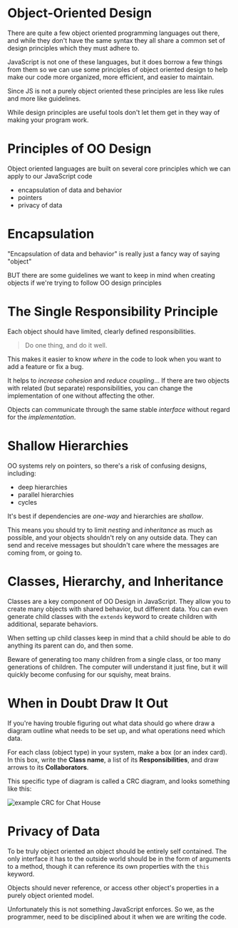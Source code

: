 # Object-Oriented Design

There are quite a few object oriented programming languages out there, and while they don't have the same syntax they all share a common set of design principles which they must adhere to.

JavaScript is not one of these languages, but it does borrow a few things from them so we can use some principles of object oriented design to help make our code more organized, more efficient, and easier to maintain.

Since JS is not a purely object oriented these principles are less like rules and more like guidelines.

While design principles are useful tools don't let them get in they way of making your program work.


# Principles of OO Design

Object oriented languages are built on several core principles which we can apply to our JavaScript code

- encapsulation of data and behavior
- pointers
- privacy of data

# Encapsulation

"Encapsulation of data and behavior" is really just a fancy way of saying "object"

BUT there are some guidelines we want to keep in mind when creating objects if we're trying to follow OO design principles

# The Single Responsibility Principle

Each object should have limited, clearly defined responsibilities.

> Do one thing, and do it well.

This makes it easier to know *where* in the code to look when you want to add a feature or fix a bug.

It helps to *increase cohesion* and *reduce coupling*... If there are two objects with related (but separate) responsibilities, you can change the implementation of one without affecting the other. 

Objects can communicate through the same stable *interface* without regard for the *implementation*.

# Shallow Hierarchies

OO systems rely on pointers, so there's a risk of confusing designs, including:

  * deep hierarchies
  * parallel hierarchies
  * cycles

It's best if dependencies are *one-way* and hierarchies are *shallow*.

This means you should try to limit *nesting* and *inheritance* as much as possible, and your objects shouldn't rely on any outside data. They can send and receive messages but shouldn't care where the messages are coming from, or going to.

# Classes, Hierarchy, and Inheritance

Classes are a key component of OO Design in JavaScript. They allow you to create many objects with shared behavior, but different data. You can even generate child classes with the `extends` keyword to create children with additional, separate behaviors.

When setting up child classes keep in mind that a child should be able to do anything its parent can do, and then some.

Beware of generating too many children from a single class, or too many generations of children. The computer will understand it just fine, but it will quickly become confusing for our squishy, meat brains.

# When in Doubt Draw It Out

If you're having trouble figuring out what data should go where draw a diagram outline what needs to be set up, and what operations need which data.

For each class (object type) in your system, make a box (or an index card). In this box, write the **Class name**, a list of its **Responsibilities**, and draw arrows to its **Collaborators**.

This specific type of diagram is called a CRC diagram, and looks something like this:

![example CRC for Chat House](/images/crc-chat.jpg)

# Privacy of Data

To be truly object oriented an object should be entirely self contained. The only interface it has to the outside world should be in the form of arguments to a method, though it can reference its own properties with the `this` keyword.

Objects should never reference, or access other object's properties in a purely object oriented model.

Unfortunately this is not something JavaScript enforces. So we, as the programmer, need to be disciplined about it when we are writing the code.
